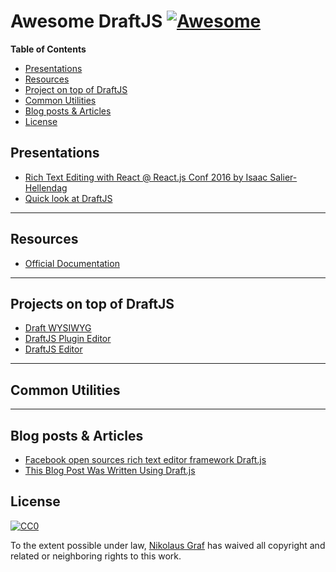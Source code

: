 # Awesome DraftJS [![Awesome](https://cdn.rawgit.com/sindresorhus/awesome/d7305f38d29fed78fa85652e3a63e154dd8e8829/media/badge.svg)](https://github.com/sindresorhus/awesome)

**Table of Contents**

- [Presentations](https://github.com/nikgraf/awesome-draft-js#presentations)
- [Resources](https://github.com/nikgraf/awesome-draft-js#resources)
- [Project on top of DraftJS](https://github.com/nikgraf/awesome-draft-js#projects-on-top-of-draftjs)
- [Common Utilities](https://github.com/nikgraf/awesome-draft-js#common-utilities)
- [Blog posts & Articles](https://github.com/nikgraf/awesome-draft-js#blog-posts--articles)
- [License](https://github.com/nikgraf/awesome-draft-js#license)

## Presentations
* [Rich Text Editing with React @ React.js Conf 2016 by Isaac Salier-Hellendag ](https://www.youtube.com/watch?v=feUYwoLhE_4)
* [Quick look at DraftJS](https://www.youtube.com/watch?v=6sfltBwKjsw)

---

## Resources

* [Official Documentation](https://facebook.github.io/draft-js/)

---

## Projects on top of DraftJS

* [Draft WYSIWYG](https://github.com/bkniffler/draft-wysiwyg)
* [DraftJS Plugin Editor](https://github.com/nikgraf/draft-js-plugin-editor)
* [DraftJS Editor](https://github.com/AlastairTaft/draft-js-editor/)

---

## Common Utilities

---

## Blog posts & Articles

* [Facebook open sources rich text editor framework Draft.js](https://code.facebook.com/posts/1684092755205505/facebook-open-sources-rich-text-editor-framework-draft-js/)
* [This Blog Post Was Written Using Draft.js](http://thepracticaldev.com/this-blog-post-was-written-using-draft-js)

## License

[![CC0](http://mirrors.creativecommons.org/presskit/buttons/88x31/svg/cc-zero.svg)](https://creativecommons.org/publicdomain/zero/1.0/)

To the extent possible under law, [Nikolaus Graf](https://github.com/nikgraf/) has waived all copyright and related or neighboring rights to this work.
